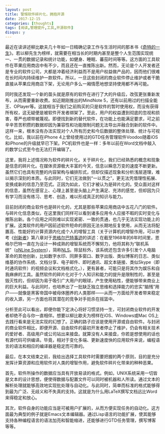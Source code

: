 ```yaml
---
layout: post
title: 警惕软件碎片化，拥抱开源
date: 2017-12-15
categories: [thoughts]
tags: [阅读,管理提升,工具,开源软件]
disqus: y
---
```


最近在读讲述柳比歇夫几十年如一日精确记录工作与生活时间的那本书《[奇特的一生](https://book.douban.com/subject/26829485/)》。若以柳先生为榜样，就需要在相当长的时期内甚至是整个人生范围实现统一、一贯的数据记录和统计功能，如健身、睡眠、蕃茄时间等等。这方面的工具软件在苹果应用商店中有不少，而且还在一直推陈出新。然而，无论是个人开发者还是专业的软件公司，大都是冲着经济利益而不是用户权益做产品的，因而他们很难在长时间内持续维护一款软件。所以，一旦这些封闭的商业软件停止维护或者干脆直接从苹果应用商店下架，无论用户多么一厢情愿地想坚持使用都不再可能。

同时我还发现一个新的苗头就是原有的软件在进行了大的升级后，改弦更张重新发布，从而需要重新收费。如近期刚推出的MindNote 5，还有以前用过的扫描全能王、OPlayer等。这就相当于我们之前购买的只是软件的暂时使用权，而没有获得所有权，这无疑便是被软件开发者绑架了。至此，用户的权益遭到彻底的忽视和损害，尊严也顺带被蔑视。即便找到新的替代软件，在功能上也能满足要求，可之前辛辛苦苦积攒的数据却因为兼容性和功能限制问题无法导出并融合到新的软件中。这样一来，根本没有办法实现对个人所有历史和今后数据的整体处理、统计与可视化。比如，我以前在iPhone 4上曾经使用过的GTD任务管理软件Voodoo随着iOS和iPhone的升级就早已下架。PC机软件也是一样：多年以前在Word文档中敲入的数学公式至今也无法打开编辑了。

这里，我将上述情况称为软件的碎片化。关于碎片化，我们已经熟悉的概念和现象是信息的碎片化。在媒体资源极大丰富的今天，信息以瞬息万变的速度不断更新。虽然它们也具有完整的内容架构与编排形式，但却仅描述现象和分析浅层道理，难以揭示深刻的本质。与此同时，它们无法做到“一以贯之”，更无法凭借理性拓展、变换成新的信息乃至范式。正因为如此，它们才被认为是碎片化的。受众面对这样的信息，虽然在感官上、心理上甚至是头脑上产生满足、充沛的感觉，但却因为只有学习而没有练习、思考、创造，难以形成真正的知识与能力。

目前封闭的商业软件也是碎片化的，尤其是那些苹果应用商店中五花八门的软件。与碎片化信息类似，在这里我们同样可以看到诸多应用令人应接不暇的实时变化与推陈出新。各个应用之间则难以实现紧密、一致的贯通，也几乎无法实现功能上的扩展。这类软件的用户因前述软件短命的原因无法长期地反复使用，从而无法将配置高、性能好的计算资源内化成个人的增智工具（关于计算机的增智作用，可以参考《[创新者](https://book.douban.com/subject/27009472/)》第八章对于[恩格尔巴特事迹](https://book.douban.com/annotation/48695180/)的讲述：在截至1968年的6年时间里，恩格尔巴特一直在为设计一种成熟的增智系统而不懈努力，他将其称为“联机系统”（[oNLine System](https://en.wikipedia.org/wiki/NLS_%28computer_system%29)），简称[NLS](https://en.wikipedia.org/wiki/NLS_%28computer_system%29)。除鼠标外，该系统还包含许多引发个人电脑革命的其他创新，比如数字水印、同屏多窗口、数字出版、类似博客的日志、类似维基的协作系统、文档分享、电子邮件、即时通讯、超文本链接、类似Skype（即时通讯软件）的视频会议和文档格式化。），更有甚者，可能只是将其作为娱乐和自我麻痹的工具。虽然软件的碎片化对于个人知识和能力的提升是限制性的，甚至是毁灭性的，但却因为易于吸引广大用户的眼球，产生使用粘性，便能够带来商业上的巨大利益。与此同时，也培养出了一批缺乏独立思维和选择能力的忠实“脑残”用户——就像是黑客帝国中被母体圈养的人类那样——从而一方面给开发者带来稳定的收入源，另一方面也将其潜在的竞争对手扼杀在摇篮中。

分析至此可以看出，即便你能下定决心将好习惯坚持一生，可封闭商业软件的开发者却绝不会与你一直相伴。想要以柳比歇夫为榜样在iOS、Windows或Mac OS上去践行看来是无法实现的幻想了。正确的路子应该是使用开源或自由软件。与封闭的商业软件相比，即便开源、自由软件的最初开发者停止了维护，仍会有相关技术的爱好者、高级用户或公司站出来接盘。就算没有人来接盘，你若是想使用的话也有源代码可供编译。毕竟，相对于变化多端、更新速度快的应用软件来说，编程语言的语法和相应的编译器是稳定而可靠的。

最后，在本文结束之前，我给出选择工具软件时需要把握的两个原则，目的是充分发挥计算资源和应用软件对人类的增智作用，避免软件碎片化带来的种种恶果。

首先，软件所操作的数据应当具有开放易读的格式。例如，UNIX系统采用一切皆是文本的设计思想，便使得数据与配置文件可以同时被机器和人所读。通过文本的解析处理就能够高效地实现批处理与自动化。与此同时，简单而标准的格式能够得到最为广泛、无歧义和不失真的支持。这就是为什么用LaTeX撰写文档远比Word来得稳定和放心。

其次，软件自身的功能应当是可被用户扩展的，从而方便实现任务的自动化。这方面最为典型的例子就是Emacs文本编辑器。通过Lisp语言的功能扩展，使其能够支持各种编程语言的语法加亮和智能缩进，还能够进行GTD任务管理，撰写博客等等。
